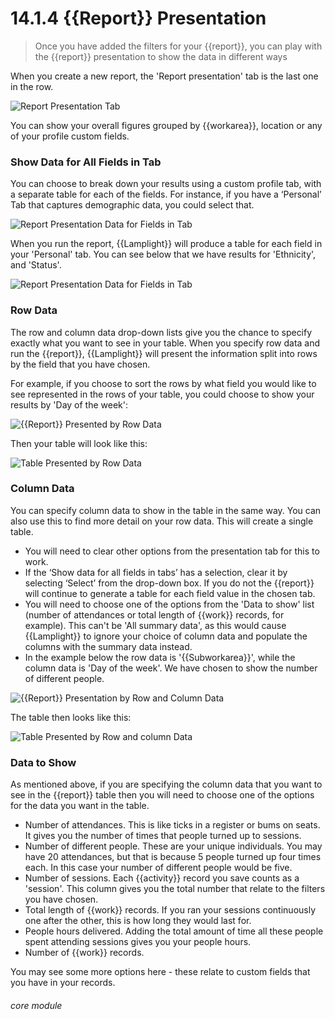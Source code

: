 # 14.1.4  <i class="fa fa-chart-line"></i> {{Report}} Presentation

> Once you have added the filters for your {{report}}, you can play with the {{report}} presentation to show the data in different ways



When you create a new report, the 'Report presentation' tab is the last one in the row. 

![Report Presentation Tab](13.1.4a.png)

You can show your overall figures grouped by {{workarea}}, location or any of your profile custom fields. 

### Show Data for All Fields in Tab

You can choose to break down your results using a custom profile tab, with a separate table for each of the fields.  For instance, if you have a ‘Personal’ Tab that captures demographic data, you could select that. 

![Report Presentation Data for Fields in Tab](13.1.4b.png)

When you run the report, {{Lamplight}} will produce a table for each field in your 'Personal' tab. You can see below that we have results for 'Ethnicity', and 'Status'. 

![Report Presentation Data for Fields in Tab](13.1.4c.png)

### Row Data

The row and column data drop-down lists give you the chance to specify exactly what you want to see in your table.  When you specify row data and run the {{report}}, {{Lamplight}} will present the information split into rows by the field that you have chosen.

For example, if you choose to sort the rows by what field you would like to see represented in the rows of your table, you could choose to show your results by 'Day of the week':

![{{Report}} Presented by Row Data](13.1.4d.png)

Then your table will look like this:

![Table Presented by Row Data](13.1.4e.png)

### Column Data

You can specify column data to show in the table in the same way. You can also use this to find more detail on your row data. 
This will create a single table.

 - You will need to clear other options from the presentation tab for this to work. 
 - If the ‘Show data for all fields in tabs’ has a selection, clear it by selecting ‘Select’ from the drop-down box. If you do not the {{report}} will continue to generate a table for each field value in the chosen tab.
 - You will need to choose one of the options from the 'Data to show' list (number of attendances or total length of {{work}} records, for example). This can't be 'All summary data', as this would cause {{Lamplight}} to ignore your choice of column data and populate the columns with the summary data instead.
 - In the example below the row data is '{{Subworkarea}}', while the column data is 'Day of the week'. We have chosen to show the number of different people.

![{{Report}} Presentation by Row and Column Data](13.1.4f.png)

The table then looks like this:

![Table Presented by Row and column Data](13.1.4g.png)

### Data to Show

As mentioned above, if you are specifying the column data that you want to see in the {{report}} table then you will need to choose one of the options for the data you want in the table. 

- Number of attendances. This is like ticks in a register or bums on seats. It gives you the number of times that people turned up to sessions.
- Number of different people. These are your unique individuals. You may have 20 attendances, but that is because 5 people turned up four times each. In this case your number of different people would be five.
- Number of sessions. Each {{activity}} record you save counts as a 'session'. This column gives you the total number that relate to the filters you have chosen.
- Total length of {{work}} records. If you ran your sessions continuously one after the other, this is how long they would last for.
- People hours delivered. Adding the total amount of time all these people spent attending sessions gives you your people hours.
- Number of {{work}} records.

You may see some more options here - these relate to custom fields that you have in your records.


###### core module

